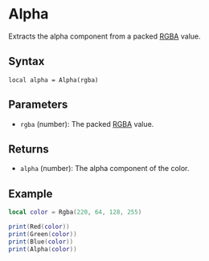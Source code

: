# Alpha

Extracts the alpha component from a packed [RGBA](Rgba.md) value.

## Syntax

`local alpha = Alpha(rgba)`

## Parameters

- `rgba` (number): The packed [RGBA](Rgba.md) value.

## Returns

- `alpha` (number): The alpha component of the color.

## Example

```lua
local color = Rgba(220, 64, 128, 255)

print(Red(color))
print(Green(color))
print(Blue(color))
print(Alpha(color))
```